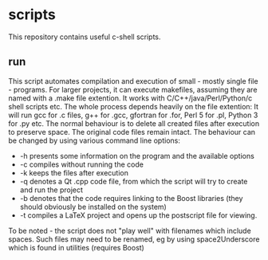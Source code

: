 # scripts

This repository contains useful c-shell scripts. 

## run

This script automates compilation and execution of small - mostly single file - programs. 
For larger projects, it can execute makefiles, assuming they are named with a .make file extention.
It works with C/C++/java/Perl/Python/c shell scripts etc.
The whole process depends heavily on the file extention:
It will run gcc for .c files, g++ for .gcc, gfortran for .for, Perl 5 for .pl, Python 3 for .py etc.
The normal behaviour is to delete all created files after execution to preserve space. 
The original code files remain intact. The behaviour can be changed by using various command line options:

* -h presents some information on the program and the available options
* -c compiles without running the code
* -k keeps the files after execution
* -q denotes a Qt .cpp code file, from which the script will try to create and run the project
* -b denotes that the code requires linking to the Boost libraries (they should obviously be installed on the system)
* -t compiles a LaTeX project and opens up the postscript file for viewing.

To be noted - the script does not "play well" with filenames which include spaces. 
Such files may need to be renamed, eg by using space2Underscore which is found in utilities (requires Boost)
